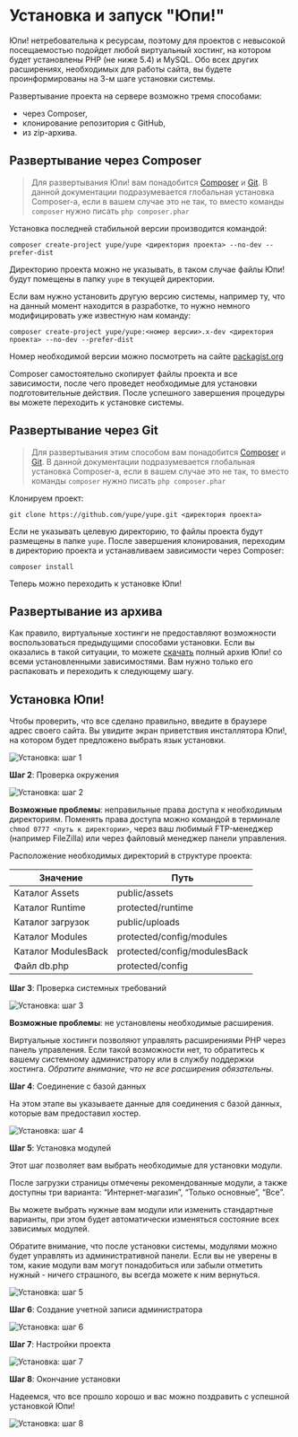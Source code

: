 # Установка и запуск "Юпи!"

Юпи! нетребовательна к ресурсам, поэтому для проектов с невысокой посещаемостью подойдет любой виртуальный хостинг, на котором будет установлены PHP (не ниже 5.4) и MySQL. Обо всех других расширениях, необходимых для работы сайта, вы будете проинформированы на 3-м шаге установки системы.

Развертывание проекта на сервере возможно тремя способами: 
* через Composer,
* клонирование репозитория с GitHub,
* из zip-архива.

## Развертывание через Composer

> Для развертывания Юпи! вам понадобится [Composer](https://getcomposer.org/) и [Git](http://git-scm.com/downloads). В данной документации подразумевается глобальная установка Composer-а, если в вашем случае это не так, то вместо команды `composer` нужно писать `php composer.phar`

Установка последней стабильной версии производится командой: 
```
composer create-project yupe/yupe <директория проекта> --no-dev --prefer-dist
```

Директорию проекта можно не указывать, в таком случае файлы Юпи! будут помещены в папку `yupe` в текущей директории.    

Если вам нужно установить другую версию системы, например ту, что на данный момент находится в разработке, то нужно немного модифицировать уже известную нам команду:

```
composer create-project yupe/yupe:<номер версии>.x-dev <директория проекта> --no-dev --prefer-dist
```

Номер необходимой версии можно посмотреть на сайте [packagist.org](https://packagist.org/packages/yupe/yupe)

Composer самостоятельно скопирует файлы проекта и все зависимости, после чего проведет необходимые для установки подготовительные действия.
После успешного завершения процедуры вы можете переходить к установке системы.

## Развертывание через Git

> Для развертывания этим способом вам понадобится [Composer](https://getcomposer.org/) и [Git](http://git-scm.com/downloads). В данной документации подразумевается глобальная установка Composer-а, если в вашем случае это не так, то вместо команды `composer` нужно писать `php composer.phar`

Клонируем проект:
```
git clone https://github.com/yupe/yupe.git <директория проекта>
```

Если не указывать целевую директорию, то файлы проекта будут размещены в папке `yupe`.
После завершения клонирования, переходим в директорию проекта и устанавливаем зависимости через Composer:
```
composer install
```

Теперь можно переходить к установке Юпи!

## Развертывание из архива

Как правило, виртуальные хостинги не предоставляют возможности воспользоваться предыдущими способами установки. Если вы оказались в такой ситуации, то можете [скачать](http://yupe-project.ru/download) полный архив Юпи! со всеми установленными зависимостями. Вам нужно только его распаковать и переходить к следующему шагу.

## Установка Юпи!

Чтобы проверить, что все сделано правильно, введите в браузере адрес своего сайта. Вы увидите экран приветствия инсталлятора Юпи!, на котором будет предложено выбрать язык установки.

![Установка: шаг 1](img/yupe-install-1.png)

**Шаг 2**: Проверка окружения

![Установка: шаг 2](img/yupe-install-2.png)

**Возможные проблемы**: неправильные права доступа к необходимым директориям.
Поменять права доступа можно командой в терминале `chmod 0777 <путь к директории>`, через ваш любимый FTP-менеджер (например FileZilla) или через файловый менеджер панели управления.

Расположение необходимых директорий в структуре проекта:

Значение | Путь
-------- | ------
Каталог Assets  | public/assets
Каталог Runtime | protected/runtime
Каталог загрузок | public/uploads
Каталог Modules | protected/config/modules
Каталог ModulesBack | protected/config/modulesBack
Файл db.php | protected/config

**Шаг 3**: Проверка системных требований

![Установка: шаг 3](img/yupe-install-3.png)

**Возможные проблемы**: не установлены необходимые расширения.

Виртуальные хостинги позволяют управлять расширениями PHP через панель управления. 
Если такой возможности нет, то обратитесь к вашему системному администратору или в службу поддержки хостинга.
_Обратите внимание, что не все расширения обязательны._

**Шаг 4**: Соединение с базой данных

На этом этапе вы указываете данные для соединения с базой данных, которые вам предоставил хостер.

![Установка: шаг 4](img/yupe-install-4.png)

**Шаг 5**: Установка модулей

Этот шаг позволяет вам выбрать необходимые для установки модули. 

После загрузки страницы отмечены рекомендованные модули, а также доступны три варианта: “Интернет-магазин”, “Только основные”, “Все”.

Вы можете выбрать нужные вам модули или изменить стандартные варианты, при этом будет автоматически изменяться состояние всех зависимых модулей.

Обратите внимание, что после установки системы, модулями можно будет управлять из административной панели. Если вы не уверены в том, какие модули вам могут понадобиться или забыли отметить нужный - ничего страшного, вы всегда можете к ним вернуться.

![Установка: шаг 5](img/yupe-install-5.png)

**Шаг 6**: Создание учетной записи администратора

![Установка: шаг 6](img/yupe-install-6.png)

**Шаг 7**: Настройки проекта

![Установка: шаг 7](img/yupe-install-7.png)

**Шаг 8**: Окончание установки

Надеемся, что все прошло хорошо и вас можно поздравить с успешной установкой Юпи!

![Установка: шаг 8](img/yupe-install-8.png)
